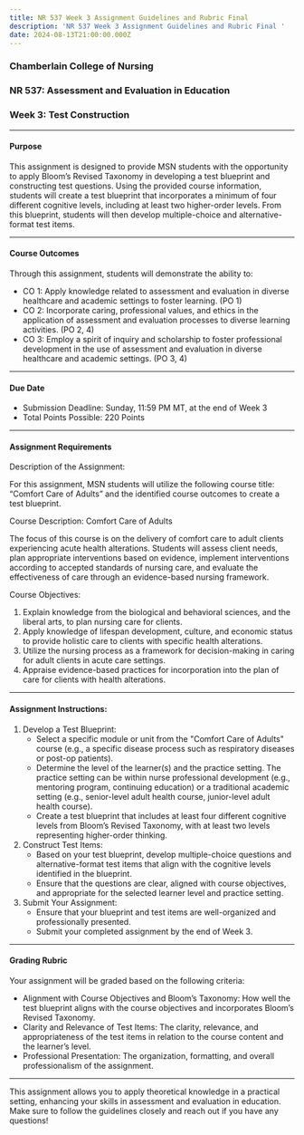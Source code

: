 ```yaml
---
title: NR 537 Week 3 Assignment Guidelines and Rubric Final
description: 'NR 537 Week 3 Assignment Guidelines and Rubric Final '
date: 2024-08-13T21:00:00.000Z
---
```


### Chamberlain College of Nursing

### NR 537: Assessment and Evaluation in Education

### Week 3: Test Construction

***

#### Purpose

This assignment is designed to provide MSN students with the opportunity to apply Bloom’s Revised Taxonomy in developing a test blueprint and constructing test questions. Using the provided course information, students will create a test blueprint that incorporates a minimum of four different cognitive levels, including at least two higher-order levels. From this blueprint, students will then develop multiple-choice and alternative-format test items.

***

#### Course Outcomes

Through this assignment, students will demonstrate the ability to:

* CO 1: Apply knowledge related to assessment and evaluation in diverse healthcare and academic settings to foster learning. (PO 1)
* CO 2: Incorporate caring, professional values, and ethics in the application of assessment and evaluation processes to diverse learning activities. (PO 2, 4)
* CO 3: Employ a spirit of inquiry and scholarship to foster professional development in the use of assessment and evaluation in diverse healthcare and academic settings. (PO 3, 4)

***

#### Due Date

* Submission Deadline: Sunday, 11:59 PM MT, at the end of Week 3
* Total Points Possible: 220 Points

***

#### Assignment Requirements

Description of the Assignment:

For this assignment, MSN students will utilize the following course title: “Comfort Care of Adults” and the identified course outcomes to create a test blueprint.

Course Description: Comfort Care of Adults

The focus of this course is on the delivery of comfort care to adult clients experiencing acute health alterations. Students will assess client needs, plan appropriate interventions based on evidence, implement interventions according to accepted standards of nursing care, and evaluate the effectiveness of care through an evidence-based nursing framework.

Course Objectives:

1. Explain knowledge from the biological and behavioral sciences, and the liberal arts, to plan nursing care for clients.
2. Apply knowledge of lifespan development, culture, and economic status to provide holistic care to clients with specific health alterations.
3. Utilize the nursing process as a framework for decision-making in caring for adult clients in acute care settings.
4. Appraise evidence-based practices for incorporation into the plan of care for clients with health alterations.

***

#### Assignment Instructions:

1. Develop a Test Blueprint:
   * Select a specific module or unit from the "Comfort Care of Adults" course (e.g., a specific disease process such as respiratory diseases or post-op patients).
   * Determine the level of the learner(s) and the practice setting. The practice setting can be within nurse professional development (e.g., mentoring program, continuing education) or a traditional academic setting (e.g., senior-level adult health course, junior-level adult health course).
   * Create a test blueprint that includes at least four different cognitive levels from Bloom’s Revised Taxonomy, with at least two levels representing higher-order thinking.
2. Construct Test Items:
   * Based on your test blueprint, develop multiple-choice questions and alternative-format test items that align with the cognitive levels identified in the blueprint.
   * Ensure that the questions are clear, aligned with course objectives, and appropriate for the selected learner level and practice setting.
3. Submit Your Assignment:
   * Ensure that your blueprint and test items are well-organized and professionally presented.
   * Submit your completed assignment by the end of Week 3.

***

#### Grading Rubric

Your assignment will be graded based on the following criteria:

* Alignment with Course Objectives and Bloom’s Taxonomy: How well the test blueprint aligns with the course objectives and incorporates Bloom’s Revised Taxonomy.
* Clarity and Relevance of Test Items: The clarity, relevance, and appropriateness of the test items in relation to the course content and the learner’s level.
* Professional Presentation: The organization, formatting, and overall professionalism of the assignment.

***

This assignment allows you to apply theoretical knowledge in a practical setting, enhancing your skills in assessment and evaluation in education. Make sure to follow the guidelines closely and reach out if you have any questions!
